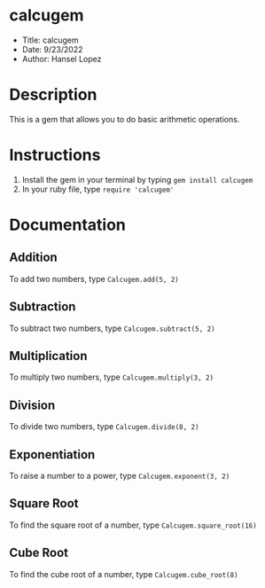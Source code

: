 # calcugem

- Title: calcugem
- Date: 9/23/2022
- Author: Hansel Lopez

# Description

This is a gem that allows you to do basic arithmetic operations.

# Instructions

1. Install the gem in your terminal by typing `gem install calcugem`
2. In your ruby file, type `require 'calcugem'`

# Documentation

## Addition

To add two numbers, type `Calcugem.add(5, 2)`

## Subtraction

To subtract two numbers, type `Calcugem.subtract(5, 2)`

## Multiplication

To multiply two numbers, type `Calcugem.multiply(3, 2)`

## Division

To divide two numbers, type `Calcugem.divide(8, 2)`

## Exponentiation

To raise a number to a power, type `Calcugem.exponent(3, 2)`

## Square Root

To find the square root of a number, type `Calcugem.square_root(16)`

## Cube Root

To find the cube root of a number, type `Calcugem.cube_root(8)`
